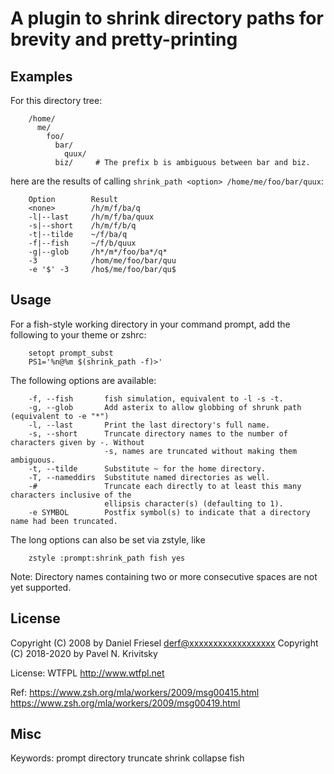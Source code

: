 # A plugin to shrink directory paths for brevity and pretty-printing


## Examples

For this directory tree:
```
    /home/
      me/
        foo/
          bar/
            quux/
          biz/     # The prefix b is ambiguous between bar and biz.
```
here are the results of calling `shrink_path <option> /home/me/foo/bar/quux`:
```
    Option        Result
    <none>        /h/m/f/ba/q
    -l|--last     /h/m/f/ba/quux
    -s|--short    /h/m/f/b/q
    -t|--tilde    ~/f/ba/q
    -f|--fish     ~/f/b/quux
    -g|--glob     /h*/m*/foo/ba*/q*
    -3            /hom/me/foo/bar/quu
    -e '$' -3     /ho$/me/foo/bar/qu$
```


## Usage

For a fish-style working directory in your command prompt, add the following to
your theme or zshrc:

```
    setopt prompt_subst
    PS1='%n@%m $(shrink_path -f)>'
```

The following options are available:

```
    -f, --fish       fish simulation, equivalent to -l -s -t.
    -g, --glob       Add asterix to allow globbing of shrunk path (equivalent to -e "*")
    -l, --last       Print the last directory's full name.
    -s, --short      Truncate directory names to the number of characters given by -. Without
                     -s, names are truncated without making them ambiguous.
    -t, --tilde      Substitute ~ for the home directory.
    -T, --nameddirs  Substitute named directories as well.
    -#               Truncate each directly to at least this many characters inclusive of the
                     ellipsis character(s) (defaulting to 1).
    -e SYMBOL        Postfix symbol(s) to indicate that a directory name had been truncated.
```

The long options can also be set via zstyle, like
```
    zstyle :prompt:shrink_path fish yes
```

Note: Directory names containing two or more consecutive spaces are not yet
supported.


## License

Copyright (C) 2008 by Daniel Friesel <derf@xxxxxxxxxxxxxxxxxx>
Copyright (C) 2018-2020 by Pavel N. Krivitsky

License: WTFPL <http://www.wtfpl.net>

Ref: https://www.zsh.org/mla/workers/2009/msg00415.html
     https://www.zsh.org/mla/workers/2009/msg00419.html


## Misc

Keywords: prompt directory truncate shrink collapse fish

